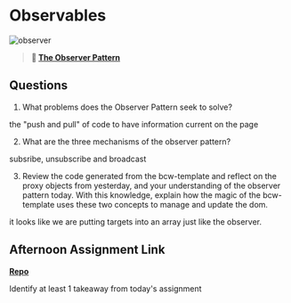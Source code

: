 # Observables

![observer](https://bcw.blob.core.windows.net/public/img/journals/8014045611652045)

> **📖 [The Observer Pattern](https://codeworksacademy.com/fs-student-guide/resources/wk3/04-Observer-Pattern)**

## Questions

1. What problems does the Observer Pattern seek to solve?

the "push and pull" of code to have information current on the page

2. What are the three mechanisms of the observer pattern?

subsribe, unsubscribe and broadcast

3. Review the code generated from the bcw-template and reflect on the proxy objects from yesterday, and your understanding of the observer pattern today. With this knowledge, explain how the magic of the bcw-template uses these two concepts to manage and update the dom.

it looks like we are putting targets into an array just like the observer.

## Afternoon Assignment Link

**[Repo](https://github.com/TyHafen/sporting-goods.git)**

Identify at least 1 takeaway from today's assignment
